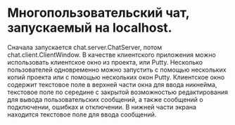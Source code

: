 <h1>Многопользовательский чат, запускаемый на localhost.</h1> 
Сначала запускается chat.server.ChatServer, потом chat.client.ClientWindow.
В качестве клиентского приложения можно использовать клиентское окно из проекта, или Putty.
Несколько пользователей одновременно можно запустить с помощью нескольких копий проекта или с помощью нескольких окон Putty.
Клиентское окно содержит текстовое поле в верхней части окна для ввода никнейма, текстовое поле по середине с закрытой возможностью редактирования для вывода пользовательских сообщений, а также сообщений о подключении, ошибках и отключении. В нижней части экрана находится текстовое поле для ввода сообщений.
